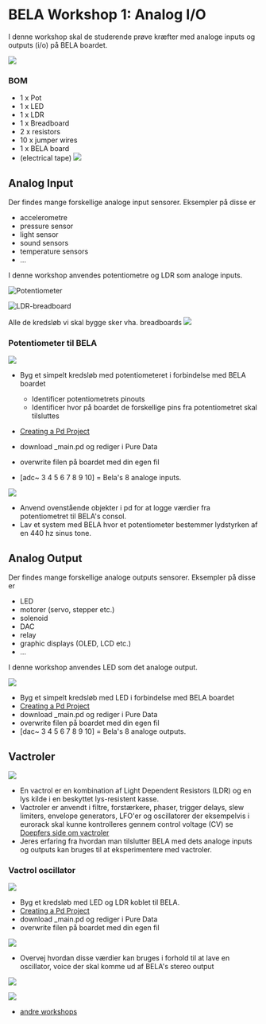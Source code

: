 # BELA Workshop 1: Analog I/O
I denne workshop skal de studerende prøve kræfter med analoge inputs og outputs (i/o) på BELA boardet.

![](./media/BELA_AnalogIO.png)

### BOM
- 1 x Pot
- 1 x LED
- 1 x LDR
- 1 x Breadboard
- 2 x resistors
- 10 x jumper wires
- 1 x BELA board
- (electrical tape)
![](./media/BELAWorkshop1BOM.jpg)
## Analog Input
Der findes mange forskellige analoge input sensorer. Eksempler på disse er

- accelerometre
- pressure sensor
- light sensor
- sound sensors
- temperature sensors
- ...

I denne workshop anvendes potentiometre og LDR som analoge inputs.

![Potentiometer](https://www.digikey.dk/-/media/Images/Article%20Library/TechZone%20Articles/2021/May/The%20Fundamentals%20of%20Digital%20Potentiometers%20and%20How%20to%20Use%20Them/article-2021may-the-fundamentals-of-digital-fig1.jpg?la=en&ts=7103c327-388b-4a84-8620-851590a9ec9f)

![LDR-breadboard](./media/LDRBreadboardCircuit.png)

Alle de kredsløb vi skal bygge sker vha. breadboards
![](https://components101.com/sites/default/files/component_pin/Breadboard-Pinout.png)

### Potentiometer til BELA
![](https://learn.bela.io/assets/images/fritzing/pd//analog-input.png)

- Byg et simpelt kredsløb med potentiometeret i forbindelse med BELA boardet
	- Identificer potentiometrets pinouts
	- Identificer hvor på boardet de forskellige pins fra potentiometret skal tilsluttes
- [Creating a Pd Project](https://github.com/L4COUR/BELA_Aarhus_Audiodesign/tree/main#creating-a-pd-project)
- download _main.pd og rediger i Pure Data
- overwrite filen på boardet med din egen fil

- [adc~ 3 4 5 6 7 8 9 10] = Bela's 8 analoge inputs.

![](./media/BELA_debuggerTool.png)

- Anvend ovenstående objekter i pd for at logge værdier fra potentiometret til BELA's consol.
- Lav et system med BELA hvor et potentiometer bestemmer lydstyrken af en 440 hz sinus tone.

## Analog Output
Der findes mange forskellige analoge outputs sensorer. Eksempler på disse er

- LED
- motorer (servo, stepper etc.)
- solenoid
- DAC
- relay
- graphic displays (OLED, LCD etc.)
- ...

I denne workshop anvendes LED som det analoge output.

![](./media/BELAAnalogOut.png)

- Byg et simpelt kredsløb med LED i forbindelse med BELA boardet
- [Creating a Pd Project](https://github.com/L4COUR/BELA_Aarhus_Audiodesign/tree/main#creating-a-pd-project)
- download _main.pd og rediger i Pure Data
- overwrite filen på boardet med din egen fil
- [dac~ 3 4 5 6 7 8 9 10] = Bela's 8 analoge outputs.

## Vactroler
![](https://content.instructables.com/ORIG/FDN/1TFH/K0R1JGKR/FDN1TFHK0R1JGKR.jpg?auto=webp&frame=1&crop=3:2&width=320&md=a4660a600323ac2d0d3102e7c6d855f1)

- En vactrol er en kombination af Light Dependent Resistors (LDR) og en lys kilde i en beskyttet lys-resistent kasse.
- Vactroler er anvendt i filtre, forstærkere, phaser, trigger delays, slew limiters, envelope generators, LFO'er og oscillatorer der eksempelvis i eurorack skal kunne kontrolleres gennem control voltage (CV) se [Doepfers side om vactroler](https://doepfer.de/a100_man/Vactrol.htm)
- Jeres erfaring fra hvordan man tilslutter BELA med dets analoge inputs og outputs kan bruges til at eksperimentere med vactroler.

### Vactrol oscillator
![](./media/BELAsimpelVactrolCircuit.png)

- Byg et kredsløb med LED og LDR koblet til BELA.
- [Creating a Pd Project](https://github.com/L4COUR/BELA_Aarhus_Audiodesign/tree/main#creating-a-pd-project)
- download _main.pd og rediger i Pure Data
- overwrite filen på boardet med din egen fil

![](./media/LDRLEDBELA.png)

- Overvej hvordan disse værdier kan bruges i forhold til at lave en oscillator, voice der skal komme ud af BELA's stereo output

![](./BELA-VactrolOSC/BELAVactrolOSCCircuit.png)

![](./BELA-VactrolOSC/VactrolCircuit.png)

- [andre workshops](./README.md)
